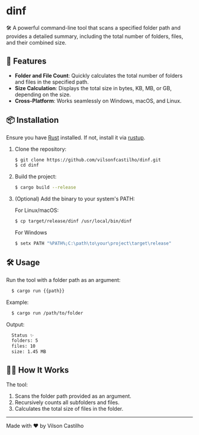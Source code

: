 # dinf

🛠️ A powerful command-line tool that scans a specified folder path and provides a detailed summary, including the total number of folders, files, and their combined size.

## 🚀 Features

- **Folder and File Count**: Quickly calculates the total number of folders and files in the specified path.
- **Size Calculation**: Displays the total size in bytes, KB, MB, or GB, depending on the size.
- **Cross-Platform**: Works seamlessly on Windows, macOS, and Linux.

## 📦 Installation

Ensure you have [Rust](https://www.rust-lang.org/) installed. If not, install it via [rustup](https://rustup.rs/).

1. Clone the repository:

   ```bash
   $ git clone https://github.com/vilsonfcastilho/dinf.git
   $ cd dinf
   ```

2. Build the project:

   ```bash
   $ cargo build --release
   ```

3. (Optional) Add the binary to your system's PATH:

   For Linux/macOS:

   ```bash
   $ cp target/release/dinf /usr/local/bin/dinf
   ```

   For Windows

   ```bash
   $ setx PATH "%PATH%;C:\path\to\your\project\target\release"
   ```

## 🛠️ Usage

Run the tool with a folder path as an argument:

```bash
  $ cargo run {{path}}
```

Example:

```bash
  $ cargo run /path/to/folder
```

Output:

```bash
  Status ✨
  folders: 5
  files: 10
  size: 1.45 MB
```

## 🧑‍💻 How It Works

The tool:

1. Scans the folder path provided as an argument.
2. Recursively counts all subfolders and files.
3. Calculates the total size of files in the folder.

---

Made with ♥ by Vilson Castilho
